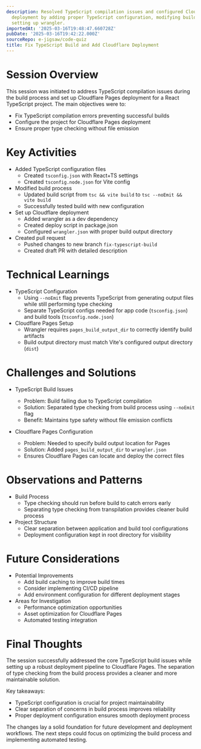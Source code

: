 ```yaml
---
description: Resolved TypeScript compilation issues and configured Cloudflare Pages
  deployment by adding proper TypeScript configuration, modifying build scripts, and
  setting up wrangler.
importedAt: '2025-03-16T19:48:47.660728Z'
pubDate: '2025-03-16T19:42:22.000Z'
sourceRepo: e-jigsaw/code-quiz
title: Fix TypeScript Build and Add Cloudflare Deployment
---
```


# Session Overview

This session was initiated to address TypeScript compilation issues during the build process and set up Cloudflare Pages deployment for a React TypeScript project. The main objectives were to:
- Fix TypeScript compilation errors preventing successful builds
- Configure the project for Cloudflare Pages deployment
- Ensure proper type checking without file emission

# Key Activities

- Added TypeScript configuration files
  - Created `tsconfig.json` with React+TS settings
  - Created `tsconfig.node.json` for Vite config
- Modified build process
  - Updated build script from `tsc && vite build` to `tsc --noEmit && vite build`
  - Successfully tested build with new configuration
- Set up Cloudflare deployment
  - Added wrangler as a dev dependency
  - Created deploy script in package.json
  - Configured `wrangler.json` with proper build output directory
- Created pull request
  - Pushed changes to new branch `fix-typescript-build`
  - Created draft PR with detailed description

# Technical Learnings

- TypeScript Configuration
  - Using `--noEmit` flag prevents TypeScript from generating output files while still performing type checking
  - Separate TypeScript configs needed for app code (`tsconfig.json`) and build tools (`tsconfig.node.json`)
- Cloudflare Pages Setup
  - Wrangler requires `pages_build_output_dir` to correctly identify build artifacts
  - Build output directory must match Vite's configured output directory (`dist`)

# Challenges and Solutions

- TypeScript Build Issues
  - Problem: Build failing due to TypeScript compilation
  - Solution: Separated type checking from build process using `--noEmit` flag
  - Benefit: Maintains type safety without file emission conflicts

- Cloudflare Pages Configuration
  - Problem: Needed to specify build output location for Pages
  - Solution: Added `pages_build_output_dir` to `wrangler.json`
  - Ensures Cloudflare Pages can locate and deploy the correct files

# Observations and Patterns

- Build Process
  - Type checking should run before build to catch errors early
  - Separating type checking from transpilation provides cleaner build process
- Project Structure
  - Clear separation between application and build tool configurations
  - Deployment configuration kept in root directory for visibility

# Future Considerations

- Potential Improvements
  - Add build caching to improve build times
  - Consider implementing CI/CD pipeline
  - Add environment configuration for different deployment stages
- Areas for Investigation
  - Performance optimization opportunities
  - Asset optimization for Cloudflare Pages
  - Automated testing integration

# Final Thoughts

The session successfully addressed the core TypeScript build issues while setting up a robust deployment pipeline to Cloudflare Pages. The separation of type checking from the build process provides a cleaner and more maintainable solution.

Key takeaways:
- TypeScript configuration is crucial for project maintainability
- Clear separation of concerns in build process improves reliability
- Proper deployment configuration ensures smooth deployment process

The changes lay a solid foundation for future development and deployment workflows. The next steps could focus on optimizing the build process and implementing automated testing.